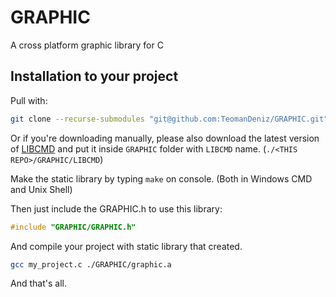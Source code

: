 # GRAPHIC
A cross platform graphic library for C

## Installation to your project

Pull with:

```sh
git clone --recurse-submodules "git@github.com:TeomanDeniz/GRAPHIC.git"
```

Or if you're downloading manually, please also download the latest version of [LIBCMD](https://github.com/TeomanDeniz/LIBCMT) and put it inside `GRAPHIC` folder with `LIBCMD` name. (`./<THIS REPO>/GRAPHIC/LIBCMD`)

Make the static library by typing `make` on console. (Both in Windows CMD and Unix Shell)

Then just include the GRAPHIC.h to use this library:

```c
#include "GRAPHIC/GRAPHIC.h"
```

And compile your project with static library that created.

```sh
gcc my_project.c ./GRAPHIC/graphic.a
```

And that's all.
